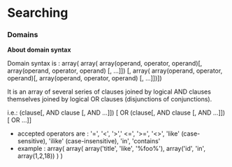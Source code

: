 # Searching

### Domains
**About domain syntax**

Domain syntax is : array( array( array(operand, operator, operand)[, array(operand, operator, operand) [, ...]]) [, array( array(operand, operator, operand)[, array(operand, operator, operand) [, ...]])])

It is an array of several series of clauses joined by logical AND clauses themselves joined by logical OR clauses (disjunctions of conjunctions).

 i.e.: (clause[, AND clause [, AND ...]]) [ OR (clause[, AND clause [, AND ...]]) [ OR ...]]

* 	accepted operators are : '=', '<', '>',' <=', '>=', '<>', 'like' (case-sensitive), 'ilike' (case-insensitive), 'in', 'contains'
* 	example : array( array( array('title', 'like', '%foo%'), array('id', 'in', array(1,2,18)) ) )





